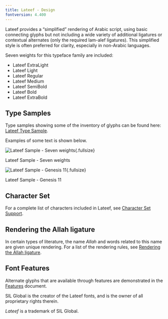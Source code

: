 ```yaml
---
title: Lateef - Design
fontversion: 4.400
---
```


Lateef provides a &#x201c;simplified&#x201d; rendering of Arabic script, using basic connecting glyphs but not including a wide variety of additional ligatures or contextual alternates (only the required lam-alef ligatures). This simplified style is often preferred for clarity, especially in non-Arabic languages.

Seven weights for this typeface family are included:

- Lateef ExtraLight
- Lateef Light
- Lateef Regular
- Lateef Medium
- Lateef SemiBold
- Lateef Bold
- Lateef ExtraBold


## Type Samples

Type samples showing some of the inventory of glyphs can be found here: 
[Lateef Type Sample](sample.md).

Examples of some text is shown below. 

![Lateef Sample - Seven weights](../assets/images/weights.png){.fullsize}
<!-- PRODUCT SITE IMAGE SRC https://software.sil.org/lateef/wp-content/uploads/sites/30/2022/06/weights.png -->
<figcaption>Lateef Sample - Seven weights</figcaption>


![Lateef Sample - Genesis 11](../assets/images/LateefArabicGen11_LO.png){.fullsize}
<!-- PRODUCT SITE IMAGE SRC https://software.sil.org/lateef/wp-content/uploads/sites/30/2022/06/LateefArabicGen11_LO.png -->
<figcaption>Lateef Sample - Genesis 11</figcaption>

## Character Set

For a complete list of characters included in Lateef, see [Character Set Support](charset.md).

## Rendering the Allah ligature

In certain types of literature, the name *Allah* and words related to this name are given unique rendering. For a list of the rendering rules, see [Rendering the Allah ligature](allah.md).

## Font Features

Alternate glyphs that are available through features are demonstrated in the [Features](features.md) document. 

SIL Global is the creator of the Lateef fonts, and is the owner of all proprietary rights therein.

*Lateef* is a trademark of SIL Global.
